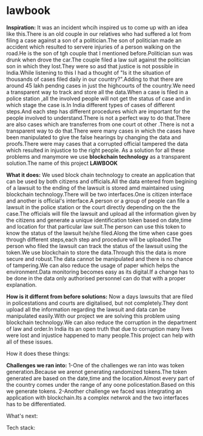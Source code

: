 # lawbook



**Inspiration:** It was an incident whcih inspired us to come up with an idea like this.There is an old couple in our relatives who had suffered a lot from filing a case against a son of a politician.The son of politician made an accident which resulted to servere injuries of a person walking on the road.He is the son of tgh couple that I mentioned before.Politician sun was drunk when drove the car.The couple filed a law suit against the politician son in which they lost.They were so asd that justice is not possible in India.While listening to this  I had a thought of "Is it the situation of thousands of cases filed daily in our country?".Adding to that there are around 45 lakh pendng cases in just the highcourts of the country.We need a transparent way to track and store all the data.When a case is filed in a police station ,all the involved people will not get the status of case and in which stage the case is.In India different types of cases of different steps.And each step has different procedures which are important for the people involved to understand.There is not a perfect way to do that.There are also cases which are transferres from one court ot other .There is not a transparent way to do that.There were many cases in which the cases have been manipulated to give the false hearings by changing the data and proofs.There were may cases that a corrupted official tampered the data which resulted in injustice to the right people. As a solution for all these problems and manymore we use **blockchain technology** as a transparent solution.The name of this project **LAWBOOK**
      

**What it does:** We used block chain technology to create an application that can be used by both citizens and officials.All the data entered from begining of a lawsuit to the ending of the lawsuit is stored amd maintained using blockchain technology.There will be two interfaces.One is citizen interface and another is official's interface.A person or a group of people can file a lawsuit in the police station or the court directly depending on the the case.The officials will file the lawsuit and upload all the information given by the citizens and generate a unique identification token based on date,time and location for that particular law suit.The person can use this token to know the status of the lawsuit he/she filed.Along the time when case goes through different steps,each step and procedure will be uploaded.The person who filed the lawsuit can track the status of the lawsuit using the token.We use blockchain to store the data.Through this the data is more secure and robust.The data cannot be manipulated and there is no chance of tampering.We can also reduce the usage of paper which helps the environment.Data monitoring becomes easy as its digital.If a change has to be done in the data only authorised personnel can do that with a proper explanation.


**How is it differnt from before solutions:** Now a days lawsuits that are filed in policestations and courts are digitalised, but not completely.They dont upload all the information regarding the lawsuit and data can be manipulated easily.With our project we are solving this problem using blockchain technology.We can also reduce the corruption in the department of law and order.In India its an open truth that due to corruption many lives were lost and injustice happened to many people.This project can help with all of these issues.


How it does these things:








**Challenges we ran into:** 
1-One of the challenges we ran into was token generation.Because we arenot generating randomized tokens.The token generated are based on the date,time and the location.Almost every part of the country comes under the range of any oone policestation.Based on this we generate tokens.
2-Another challenge we faced was integrating an application with blockchain.Its a complex netwrok and the two interfaces has to be differentiated.

What's next:







Tech stack:
